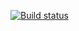 [![Build status](https://ci.appveyor.com/api/projects/status/nvumank3l9s49ald?svg=true)](https://ci.appveyor.com/project/EkaterinaAkhmetzyanova/ahj-hw-1-1-testing)


